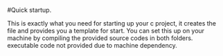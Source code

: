 #Quick startup.

This is exactly what you need for starting up your c project, it creates the file and provides you a template for start.
You can set this up on your machine by compiling the provided source codes in both folders. executable code not provided due to machine dependency.
